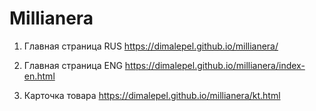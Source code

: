# Millianera

1. Главная страница RUS https://dimalepel.github.io/millianera/

2. Главная страница ENG https://dimalepel.github.io/millianera/index-en.html

3. Карточка товара https://dimalepel.github.io/millianera/kt.html
